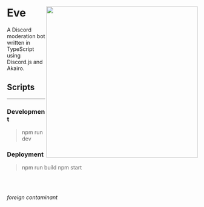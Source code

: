 # Eve <img src="https://i.imgur.com/WrjNQi4.png" width="400" align="right">

A Discord moderation bot written in TypeScript using Discord.js and Akairo.

## Scripts
<hr /> 

### Development
> npm run dev 


### Deployment
> npm run build
> npm start
 
<br />
<br />

*foreign contaminant*
